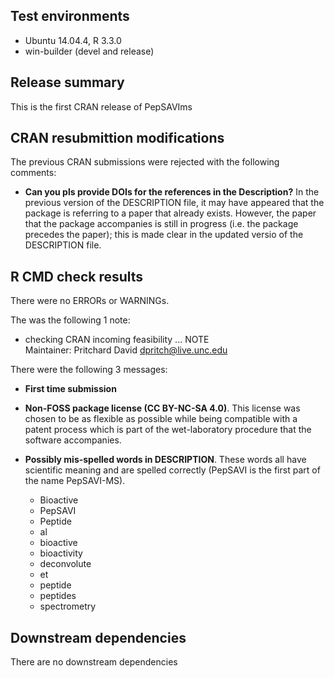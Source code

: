 
## Test environments ##
* Ubuntu 14.04.4, R 3.3.0
* win-builder (devel and release)

## Release summary ##

This is the first CRAN release of PepSAVIms

## CRAN resubmittion modifications ##

The previous CRAN submissions were rejected with the following comments:
* **Can you pls provide DOIs for the references in the Description?**  In the previous version of the DESCRIPTION file, it may have appeared that the package is referring to a paper that already exists.  However, the paper that the package accompanies is still in progress (i.e. the package precedes the paper); this is made clear in the updated versio of the DESCRIPTION file.

## R CMD check results ##
There were no ERRORs or WARNINGs. 

The was the following 1 note:
* checking CRAN incoming feasibility ... NOTE  
  Maintainer: Pritchard David <dpritch@live.unc.edu>


There were the following 3 messages:

* **First time submission**

* **Non-FOSS package license (CC BY-NC-SA 4.0)**.  This license was chosen to be as flexible as possible while being compatible with a patent process which is part of the wet-laboratory procedure that the software accompanies.

* **Possibly mis-spelled words in DESCRIPTION**.  These words all have scientific meaning and are spelled correctly (PepSAVI is the first part of the name PepSAVI-MS).
    * Bioactive
    * PepSAVI
    * Peptide
    * al
    * bioactive
    * bioactivity
    * deconvolute
    * et
    * peptide
    * peptides
    * spectrometry


## Downstream dependencies ##
There are no downstream dependencies
